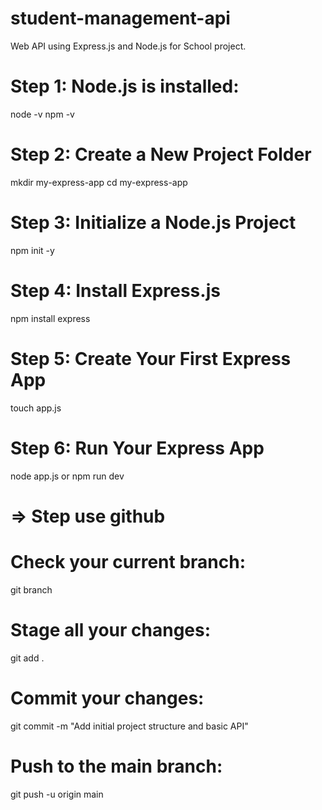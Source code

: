 # student-management-api
Web API using Express.js and Node.js  for School project.
# Step 1: Node.js is installed:
node -v
npm -v

#  Step 2: Create a New Project Folder
mkdir my-express-app
cd my-express-app

#  Step 3: Initialize a Node.js Project
npm init -y

# Step 4: Install Express.js
npm install express
# Step 5: Create Your First Express App
touch app.js

# Step 6: Run Your Express App
node app.js or npm run dev

# => Step use github
# Check your current branch:
git branch

# Stage all your changes:
git add .

# Commit your changes:
git commit -m "Add initial project structure and basic API"

# Push to the main branch:
git push -u origin main




